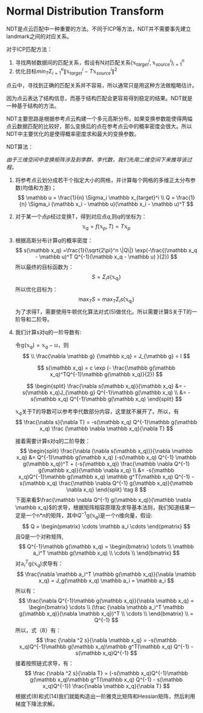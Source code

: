 # Normal Distribution Transform

NDT是点云匹配中一种重要的方法。不同于ICP等方法，NDT并不需要事先建立landmark之间的对应关系。

对于ICP匹配方法：

1. 寻找两帧数据间的匹配关系，假设有N对匹配关系${(\mathbb x_{target}^i, \mathbb x_{source}^i)}_{i=1}^n$
2. 优化目标$min_{T} \Sigma_{i=1}^{n}\|  \mathbb x_{target}^i - T \mathbb x_{source}^i\|^2$ 

点云中，寻找到正确的匹配关系并不容易，所以通常只是用这种方法做粗略估计。

因为点云表达了结构信息，而基于结构匹配会更容易得到稳定的结果。NDT就是一种基于结构的方法。

NDT主要思路是根据参考点云构建一个多元高斯分布，如果变换参数能使得两幅点云数据匹配的比较好，那么变换后的点在参考点云中的概率密度会很大。所以NDT中主要优化的是使得概率密度求和最大的变换参数。

NDT算法：

*由于三维空间中变换矩阵涉及到李群，李代数，我们先用二维空间下来推导该过程。*

1. 将参考点云划分成若干个指定大小的网格，并计算每个网格的多维正太分布参数(均值和方差)；
   $$
   \mathbb u = \frac{1}{n} \Sigma_i \mathbb x_{target}^i \\
   Q = \frac{1}{n} \Sigma_i (\mathbb x_i - \mathbb u)(\mathbb x_i - \mathbb u)^T
   $$

2. 对于某一个点$p$经过变换T，得到对应点$q$,则$q$的坐标为：
   $$
   \mathbb x_{q} =f(\mathbb x_p, T) = T \mathbb x_p
   $$


3. 根据高斯分布计算$q$的概率密度：
   $$
   s(\mathbb x_q) =\frac{1}{\sqrt{2\pi}^n \|Q\|} \exp(-\frac{(\mathbb x_q - \mathbb u)^T Q^{-1}(\mathbb x_q - \mathbb u) }{2})
   $$
   所以最终的目标函数为：
   $$
   S=  \Sigma_i s(\mathbb x_{q_i})
   $$
   所以优化目标为：
   $$
   \max_T S = \max_T \Sigma_i s(\mathbb x_{q_i})
   $$
   为了求得T，需要使用牛顿优化算法对式(5)做优化。所以需要计算S关于T的一阶导和二阶导。

4. 我们计算s对q的一阶导数有:

   令$\mathbb g(\mathbb x_q) = \mathbb x_q - \mathbb u$，则
   $$
   \\
   \frac{\nabla \mathbb g} {\mathbb x_q} = J_{\mathbb g} = I
   $$

   $$
   s(\mathbb x_q) = c \exp (- \frac{\mathbb g(\mathbb x_q)^TQ^{-1}\mathbb g(\mathbb x_q)}{2})
   $$

   $$
   \begin{split}
   \frac{\nabla s(\mathbb x_q)}{\mathbb x_q} &= - s(\mathbb x_q)J_{\mathbb g} Q^{-1}\mathbb g(\mathbb x_q) \\
   &= -s(\mathbb x_q) Q^{-1}\mathbb g(\mathbb x_q)
   \end{split}
   $$

   $\mathbb x_q$关于T的导数可以参考李代数部分内容，这里就不展开了。所以，有
   $$
   \frac{\nabla s}{\nabla T} = -s(\mathbb x_q) Q^{-1}\mathbb g(\mathbb x_q) \frac {\mathbb \nabla \mathbb  x_q}{\nabla T}
   $$


   接着需要计算s对q的二阶导数：
   $$
   \begin{split}
   \frac{\nabla (\nabla s(\mathbb x_q))}{\nabla \mathbb x_q} &= Q^{-1}\mathbb g(\mathbb x_q) (-s(\mathbb x_q) Q^{-1} \mathbb g(\mathbb x_q))^T + (-s(\mathbb x_q))  \frac{\mathbb \nabla Q^{-1} g(\mathbb x_q)}{\mathbb \nabla x_q} \\
   &= -s(\mathbb x_q)Q^{-1}\mathbb g(\mathbb x_q) \mathbb g^T(\mathbb x_q) Q^{-1} - s(\mathbb x_q) \frac{\mathbb \nabla Q^{-1} g(\mathbb x_q)}{\mathbb \nabla x_q}
   \end{split} \tag 8
   $$
   下面来看$\frac{\mathbb \nabla Q^{-1} g(\mathbb x_q)}{\mathbb \nabla \mathbb x_q}$的求导，根据矩阵相容原理及求导基本法则，我们知道结果一定是一个n*n的矩阵，其中$Q^{-1}\mathbb g(\mathbb x_q)$是一个n维向量，假设:
   $$
   Q = \begin{pmatrix} \cdots \mathbb a_i \cdots \end{pmatrix}
   $$
   且Q是一个对称矩阵,
   $$
   Q^{-1}\mathbb g(\mathbb x_q) = 
   \begin{bmatrix} \cdots \\ \mathbb a_i^T \mathbb g(\mathbb x_q) \\ \cdots \\
   \end{bmatrix}
   $$
   对$\mathbb a_i^T \mathbb g(\mathbb x_q)$求导有：
   $$
   \frac{\nabla \mathbb a_i^T \mathbb g(\mathbb x_q)}{\nabla \mathbb x_q} = J_g(\mathbb x_q) \mathbb a_i = \mathbb a_i
   $$
   所以有：
   $$
   \frac{\nabla Q^{-1}\mathbb g(\mathbb x_q)}{\nabla \mathbb x_q} =
   \begin{bmatrix} \cdots \\ 
   (\frac {\nabla \mathbb a_i^T \mathbb g(\mathbb x_q)}{\nabla \mathbb x_q})^T \\ \cdots \\
   \end{bmatrix}  \\
   = Q^{-1}
   $$
   所以，式（8）有：
   $$
   \frac {\nabla ^2 s}{\nabla \mathbb x_q} = -s(\mathbb x_q)Q^{-1}\mathbb g(\mathbb x_q)\mathbb g^T(\mathbb x_q) Q^{-1} - s(\mathbb x_q)Q^{-1}
   $$
   接着按照链式求导，有：
   $$
   \frac {\nabla ^2 s}{\nabla T}  = (-s(\mathbb x_q)Q^{-1}\mathbb g(\mathbb x_q)\mathbb g^T(\mathbb x_q) Q^{-1} - s(\mathbb x_q)Q^{-1}) \frac{\nabla \mathbb x_q}{\nabla T}
   $$
   根据式(8)和式(14)我们就能构造出一阶雅克比矩阵和Hessian矩阵，然后利用梯度下降法求解。